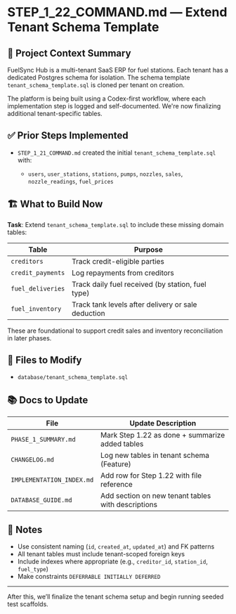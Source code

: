 # STEP\_1\_22\_COMMAND.md — Extend Tenant Schema Template

## 🧠 Project Context Summary

FuelSync Hub is a multi-tenant SaaS ERP for fuel stations. Each tenant has a dedicated Postgres schema for isolation. The schema template `tenant_schema_template.sql` is cloned per tenant on creation.

The platform is being built using a Codex-first workflow, where each implementation step is logged and self-documented. We're now finalizing additional tenant-specific tables.

## ✅ Prior Steps Implemented

* `STEP_1_21_COMMAND.md` created the initial `tenant_schema_template.sql` with:

  * `users`, `user_stations`, `stations`, `pumps`, `nozzles`, `sales`, `nozzle_readings`, `fuel_prices`

## 🏗️ What to Build Now

**Task**: Extend `tenant_schema_template.sql` to include these missing domain tables:

| Table             | Purpose                                            |
| ----------------- | -------------------------------------------------- |
| `creditors`       | Track credit-eligible parties                      |
| `credit_payments` | Log repayments from creditors                      |
| `fuel_deliveries` | Track daily fuel received (by station, fuel type)  |
| `fuel_inventory`  | Track tank levels after delivery or sale deduction |

These are foundational to support credit sales and inventory reconciliation in later phases.

## 📁 Files to Modify

* `database/tenant_schema_template.sql`

## 📚 Docs to Update

| File                      | Update Description                                 |
| ------------------------- | -------------------------------------------------- |
| `PHASE_1_SUMMARY.md`      | Mark Step 1.22 as done + summarize added tables    |
| `CHANGELOG.md`            | Log new tables in tenant schema (Feature)          |
| `IMPLEMENTATION_INDEX.md` | Add row for Step 1.22 with file reference          |
| `DATABASE_GUIDE.md`       | Add section on new tenant tables with descriptions |

## 📌 Notes

* Use consistent naming (`id`, `created_at`, `updated_at`) and FK patterns
* All tenant tables must include tenant-scoped foreign keys
* Include indexes where appropriate (e.g., `creditor_id`, `station_id`, `fuel_type`)
* Make constraints `DEFERRABLE INITIALLY DEFERRED`

---

After this, we’ll finalize the tenant schema setup and begin running seeded test scaffolds.

